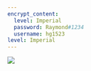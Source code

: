 ```yaml
---
encrypt_content:
  level: Imperial
  password: Raymond#1234
  username: hg1523
level: Imperial
---
```

![](../../../../../../assets/Imperial/50006/ex-cheetsheet-1.png)